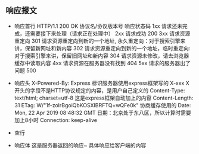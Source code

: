 ## 响应报文
* 响应首行
  HTTP/1.1 200 OK
  协议名/协议版本号 响应状态码
    1xx 请求还未完成，还需要接下来处理（请求正在处理中）
    2xx 请求成功 200
    3xx 请求资源重定向
      301 请求资源重定向到新的一个地址, 永久重定向：对于搜索引擎来讲，保留新网址和新内容
      302 请求资源重定向到新的一个地址，临时重定向: 对于搜索引擎来讲，保留旧网址和新内容
      304 请求资源未修改，请去浏览器缓存中读取内容
    4xx 请求资源在服务器没有找到 404
    5xx 请求的服务器出了问题 500
* 响应头
  X-Powered-By: Express
    标识服务器使用express框架写的
    X-xxx  X开头的字段不是HTTP协议规定的内容，是用户自己定义的
  Content-Type: text/html; charset=utf-8
    这是express框架自动加上的内容
  Content-Length: 31
  ETag: W/"1f-zolrBgoiQbKOSXIBRFTQ+wQFe0k"
    协商缓存使用的
  Date: Mon, 22 Apr 2019 08:48:32 GMT
    日期：北京处于东八区，所以计算时需要加上8小时
  Connection: keep-alive
* 空行

* 响应体
  这是服务器返回的响应~
  具体响应给客户端的内容